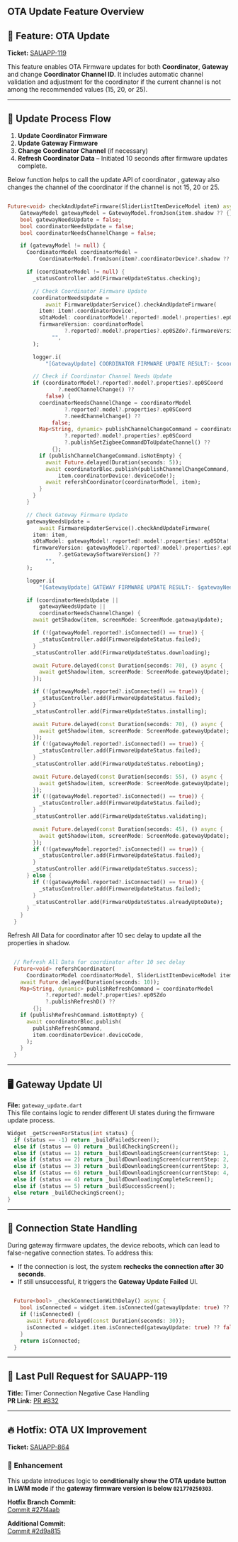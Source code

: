 ## OTA Update Feature Overview

## 🔧 Feature: OTA Update  
**Ticket:** [SAUAPP-119](https://salusinc.atlassian.net/browse/SAUAPP-119)

This feature enables OTA Firmware updates for both **Coordinator**, **Gateway** and change **Coordinator Channel ID**. It includes automatic channel validation and adjustment for the coordinator if the current channel is not among the recommended values (15, 20, or 25).

---

## 🚀 Update Process Flow

1. **Update Coordinator Firmware**  
2. **Update Gateway Firmware**  
3. **Change Coordinator Channel** (if necessary)  
4. **Refresh Coordinator Data** – Initiated 10 seconds after firmware updates complete.
   
Below function helps to call the update API of coordinator , gateway also changes the channel of the coordinator if the channel is not 15, 20 or 25.

```dart

Future<void> checkAndUpdateFirmware(SliderListItemDeviceModel item) async {
    GatewayModel gatewayModel = GatewayModel.fromJson(item.shadow ?? {});
    bool gatewayNeedsUpdate = false;
    bool coordinatorNeedsUpdate = false;
    bool coordinatorNeedsChannelChange = false;

    if (gatewayModel != null) {
      CoordinatorModel coordinatorModel =
          CoordinatorModel.fromJson(item?.coordinatorDevice?.shadow ?? {});

      if (coordinatorModel != null) {
        _statusController.add(FirmwareUpdateStatus.checking);

        // Check Coordinator Firmware Update
        coordinatorNeedsUpdate =
            await FirmwareUpdaterService().checkAndUpdateFirmware(
          item: item!.coordinatorDevice!,
          sOtaModel: coordinatorModel!.reported!.model!.properties!.ep0SOta!,
          firmwareVersion: coordinatorModel
                  ?.reported?.model?.properties?.ep0SZdo?.firmwareVersion ??
              "",
        );

        logger.i(
            "[GatewayUpdate] COORDINATOR FIRMWARE UPDATE RESULT:- $coordinatorNeedsUpdate");

        // Check if Coordinator Channel Needs Update
        if (coordinatorModel?.reported?.model?.properties?.ep0SCoord
                ?.needChannelChange() ??
            false) {
          coordinatorNeedsChannelChange = coordinatorModel
                  ?.reported?.model?.properties?.ep0SCoord
                  ?.needChannelChange() ??
              false;
          Map<String, dynamic> publishChannelChangeCommand = coordinatorModel
                  ?.reported?.model?.properties?.ep0SCoord
                  ?.publishSetZigbeeCommandDToUpdateChannel() ??
              {};
          if (publishChannelChangeCommand.isNotEmpty) {
            await Future.delayed(Duration(seconds: 5));
            await coordinatorBloc.publish(publishChannelChangeCommand,
                item.coordinatorDevice!.deviceCode!);
            await refershCoordinator(coordinatorModel, item);
          }
        }
      }

      // Check Gateway Firmware Update
      gatewayNeedsUpdate =
          await FirmwareUpdaterService().checkAndUpdateFirmware(
        item: item,
        sOtaModel: gatewayModel!.reported!.model!.properties!.ep0SOta!,
        firmwareVersion: gatewayModel?.reported?.model?.properties?.ep0SGateway
                ?.getGatewaySoftwareVersion() ??
            "",
      );

      logger.i(
          "[GatewayUpdate] GATEWAY FIRMWARE UPDATE RESULT:- $gatewayNeedsUpdate");

      if (coordinatorNeedsUpdate ||
          gatewayNeedsUpdate ||
          coordinatorNeedsChannelChange) {
        await getShadow(item, screenMode: ScreenMode.gatewayUpdate);

        if (!(gatewayModel.reported?.isConnected() == true)) {
          _statusController.add(FirmwareUpdateStatus.failed);
        }
        _statusController.add(FirmwareUpdateStatus.downloading);

        await Future.delayed(const Duration(seconds: 70), () async {
          await getShadow(item, screenMode: ScreenMode.gatewayUpdate);
        });

        if (!(gatewayModel.reported?.isConnected() == true)) {
          _statusController.add(FirmwareUpdateStatus.failed);
        }
        _statusController.add(FirmwareUpdateStatus.installing);

        await Future.delayed(const Duration(seconds: 70), () async {
          await getShadow(item, screenMode: ScreenMode.gatewayUpdate);
        });
        if (!(gatewayModel.reported?.isConnected() == true)) {
          _statusController.add(FirmwareUpdateStatus.failed);
        }
        _statusController.add(FirmwareUpdateStatus.rebooting);

        await Future.delayed(const Duration(seconds: 55), () async {
          await getShadow(item, screenMode: ScreenMode.gatewayUpdate);
        });
        if (!(gatewayModel.reported?.isConnected() == true)) {
          _statusController.add(FirmwareUpdateStatus.failed);
        }
        _statusController.add(FirmwareUpdateStatus.validating);

        await Future.delayed(const Duration(seconds: 45), () async {
          await getShadow(item, screenMode: ScreenMode.gatewayUpdate);
        });
        if (!(gatewayModel.reported?.isConnected() == true)) {
          _statusController.add(FirmwareUpdateStatus.failed);
        }
        _statusController.add(FirmwareUpdateStatus.success);
      } else {
        if (!(gatewayModel.reported?.isConnected() == true)) {
          _statusController.add(FirmwareUpdateStatus.failed);
        }
        _statusController.add(FirmwareUpdateStatus.alreadyUptoDate);
      }
    }
  }


```
Refresh All Data for coordinator after 10 sec delay to update all the properties in shadow.

```dart

  // Refresh All Data for coordinator after 10 sec delay
  Future<void> refershCoordinator(
      CoordinatorModel coordinatorModel, SliderListItemDeviceModel item) async {
    await Future.delayed(Duration(seconds: 10));
    Map<String, dynamic> publishRefreshCommand = coordinatorModel
            ?.reported?.model?.properties?.ep0SZdo
            ?.publishRefreshD() ??
        {};
    if (publishRefreshCommand.isNotEmpty) {
      await coordinatorBloc.publish(
        publishRefreshCommand,
        item.coordinatorDevice!.deviceCode,
      );
    }
  }

```
---

## 🖥 Gateway Update UI  
**File:** `gateway_update.dart`  
This file contains logic to render different UI states during the firmware update process.

```dart
Widget _getScreenForStatus(int status) {
  if (status == -1) return _buildFailedScreen();
  else if (status == 0) return _buildCheckingScreen();
  else if (status == 1) return _buildDownloadingScreen(currentStep: 1, currentText: "Downloading \nUpdate");
  else if (status == 2) return _buildDownloadingScreen(currentStep: 2, currentText: "Installing \nUpdate");
  else if (status == 3) return _buildDownloadingScreen(currentStep: 3, currentText: "Rebooting \nGateway");
  else if (status == 6) return _buildDownloadingScreen(currentStep: 4, currentText: "Validating \nUpdate");
  else if (status == 4) return _buildDownloadingCompleteScreen();
  else if (status == 5) return _buildSuccessScreen();
  else return _buildCheckingScreen();
}
```

---

## 🔄 Connection State Handling  
During gateway firmware updates, the device reboots, which can lead to false-negative connection states. To address this:

- If the connection is lost, the system **rechecks the connection after 30 seconds**.
- If still unsuccessful, it triggers the **Gateway Update Failed** UI.

```dart

  Future<bool> _checkConnectionWithDelay() async {
    bool isConnected = widget.item.isConnected(gatewayUpdate: true) ?? false;
    if (!isConnected) {
      await Future.delayed(const Duration(seconds: 30));
      isConnected = widget.item.isConnected(gatewayUpdate: true) ?? false;
    }
    return isConnected;
  }

```
---

## 🧪 Last Pull Request for SAUAPP-119  
**Title:** Timer Connection Negative Case Handling  
**PR Link:** [PR #832](https://bitbucket.org/%7B0741cce4-c632-431c-a42b-bf4ce33d34b2%7D/%7B55c24d90-7ff8-4a4e-990b-abc09bd96a14%7D/pull-requests/832)

---

## 🔥 Hotfix: OTA UX Improvement  
**Ticket:** [SAUAPP-864](https://salusinc.atlassian.net/browse/SAUAPP-864?focusedCommentId=143761)

### 🎯 Enhancement  
This update introduces logic to **conditionally show the OTA update button in LWM mode** if the **gateway firmware version is below `021770250303`**.

**Hotfix Branch Commit:**  
[Commit #27f4aab](https://bitbucket.org/ct-bitbucket/uleeco-smart-premium-app/commits/27f4aab6323e01c7d91a20d0d9bdff2fd5ca7def)

**Additional Commit:**  
[Commit #2d9a815](https://bitbucket.org/ct-bitbucket/%7B55c24d90-7ff8-4a4e-990b-abc09bd96a14%7D/commits/2d9a8151321bd5b735712be2466ee2daeb2ef032)
